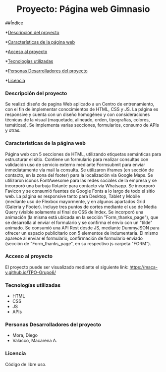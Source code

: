 <h1 align="center"> Proyecto: Página web Gimnasio</h1>

##Índice


*[Descripción del proyecto](#Descripción-del-proyecto)

*[Características de la página web](#Características-de-la-página-web)

*[Acceso al proyecto](#Acceso-al-proyecto)

*[Tecnologías utilizadas](#tecnologías-utilizadas)

*[Personas Desarrolladores del proyecto](#personas-Desarrolladores-del-proyecto)

*[Licencia](#licencia)




<h3>Descripción del proyecto</h3>

Se realizó diseño de pagina Web aplicado a un Centro de entrenamiento, con el fin de implementar conocimientos de HTML, CSS y JS. La página es responsive y cuenta con un diseño homogéneo y con consideraciones técnicas de la visual (maquetado, alineado, orden, tipografías, colores, temáticas). Se implementa varias secciones, formularios, consumo de APIs y otras.

<h3>Características de la página web</h3>

Página web con 5 secciones de HTML, utilizando etiquetas semánticas para estructurar el sitio. Contiene un formulario para realizar consultas con validación uso de servicio externo mediante Formsubmit para enviar inmediatamente vía mail la consulta.
Se utilizaron iframes (en sección de contacto, en la zona del footer) para la localización via Google Maps. 
Se utilizaron íconos FontAwesome para las redes sociales de la empresa y se incorporó una burbuja flotante para contacto vía Whatsapp.
Se incorporó Favicon y se consumió fuentes de Google Fonts a lo largo de todo el sitio web.
La página es responsive tanto para Desktop, Tablet y Mobile (mediante uso de Flexbox mayormente, y en algunos apartados Grid (Galeria y Footer). Incluye tres puntos de cortes mediante el uso de Media Query (visible solamente al final de CSS de Index.
Se incorporó una animación (la misma está ubicada en la sección "Form_thanks_page"), que se desarrolla al enviar el formulario y se confirma el envío con un "tilde" animado.
Se consumió una API Rest desde JS, mediante DummyJSON para ofrecer un espacio publicitario con 5 elementos de indumentaria. El mismo aparece al enviar el formulario, confirmación de formulario enviado (sección de "Form_thanks_page", en su respectivo js carpeta "FORM").

<h3>Acceso al proyecto</h3>

El proyecto puede ser visualizado mediante el siguiente link:
https://maca-v.github.io/TPO-Grupo6/

<h3>Tecnologías utilizadas</h3>

<ul>
  <li>HTML</li>
  <li>CSS</li>
  <li>JS</li>
  <li>APIs</li>
</ul>

<h3>Personas Desarrolladores del proyecto</h3>

<ul>
  <li>Mora, Diego</li>
  <li>Valacco, Macarena A.</li>
  
</ul>

<h3>Licencia</h3>

Código de libre uso.
